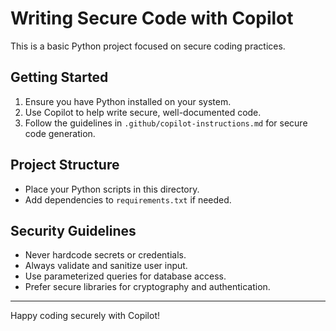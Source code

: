 # Writing Secure Code with Copilot

This is a basic Python project focused on secure coding practices. 

## Getting Started

1. Ensure you have Python installed on your system.
2. Use Copilot to help write secure, well-documented code.
3. Follow the guidelines in `.github/copilot-instructions.md` for secure code generation.

## Project Structure
- Place your Python scripts in this directory.
- Add dependencies to `requirements.txt` if needed.

## Security Guidelines
- Never hardcode secrets or credentials.
- Always validate and sanitize user input.
- Use parameterized queries for database access.
- Prefer secure libraries for cryptography and authentication.

---

Happy coding securely with Copilot!
